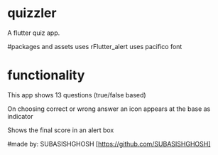 # quizzler

A flutter quiz app.

#packages and assets
uses rFlutter_alert
uses pacifico font

# functionality

This app shows 13 questions (true/false based)

On choosing correct or wrong answer an icon appears at the base as indicator

Shows the final score in an alert box

#made by: SUBASISHGHOSH [https://github.com/SUBASISHGHOSH]